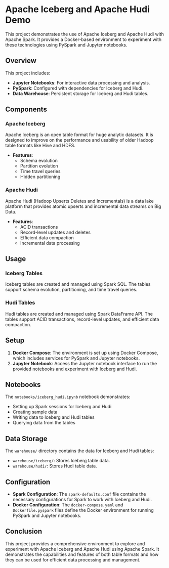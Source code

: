 # Apache Iceberg and Apache Hudi Demo

This project demonstrates the use of Apache Iceberg and Apache Hudi with Apache Spark. It provides a Docker-based environment to experiment with these technologies using PySpark and Jupyter notebooks.

## Overview

This project includes:

- **Jupyter Notebooks**: For interactive data processing and analysis.
- **PySpark**: Configured with dependencies for Iceberg and Hudi.
- **Data Warehouse**: Persistent storage for Iceberg and Hudi tables.

## Components

### Apache Iceberg

Apache Iceberg is an open table format for huge analytic datasets. It is designed to improve on the performance and usability of older Hadoop table formats like Hive and HDFS.

- **Features**:
  - Schema evolution
  - Partition evolution
  - Time travel queries
  - Hidden partitioning

### Apache Hudi

Apache Hudi (Hadoop Upserts Deletes and Incrementals) is a data lake platform that provides atomic upserts and incremental data streams on Big Data.

- **Features**:
  - ACID transactions
  - Record-level updates and deletes
  - Efficient data compaction
  - Incremental data processing

## Usage

### Iceberg Tables

Iceberg tables are created and managed using Spark SQL. The tables support schema evolution, partitioning, and time travel queries.

### Hudi Tables

Hudi tables are created and managed using Spark DataFrame API. The tables support ACID transactions, record-level updates, and efficient data compaction.

## Setup

1. **Docker Compose**: The environment is set up using Docker Compose, which includes services for PySpark and Jupyter notebooks.
2. **Jupyter Notebook**: Access the Jupyter notebook interface to run the provided notebooks and experiment with Iceberg and Hudi.

## Notebooks

The `notebooks/iceberg_hudi.ipynb` notebook demonstrates:

- Setting up Spark sessions for Iceberg and Hudi
- Creating sample data
- Writing data to Iceberg and Hudi tables
- Querying data from the tables

## Data Storage

The `warehouse/` directory contains the data for Iceberg and Hudi tables:

- `warehouse/iceberg/`: Stores Iceberg table data.
- `warehouse/hudi/`: Stores Hudi table data.

## Configuration

- **Spark Configuration**: The `spark-defaults.conf` file contains the necessary configurations for Spark to work with Iceberg and Hudi.
- **Docker Configuration**: The `docker-compose.yaml` and `Dockerfile.pyspark` files define the Docker environment for running PySpark and Jupyter notebooks.

## Conclusion

This project provides a comprehensive environment to explore and experiment with Apache Iceberg and Apache Hudi using Apache Spark. It demonstrates the capabilities and features of both table formats and how they can be used for efficient data processing and management.
